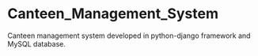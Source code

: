 # Canteen_Management_System
Canteen management system developed in python-django framework and MySQL database.
